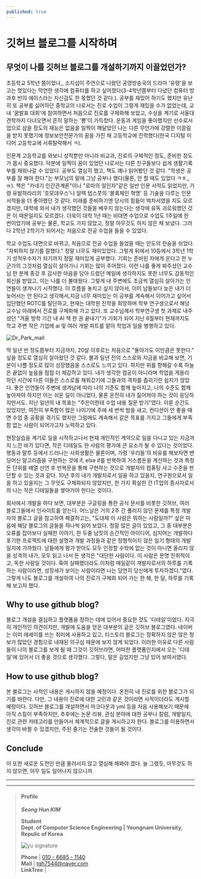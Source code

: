 ```yaml
---
published: true
---
```

# **깃허브 블로그를 시작하며**


## **무엇이 나를 깃허브 블로그를 개설하기까지 이끌었던가?**
 초등학교 5학년 쯤이었나,, 소지섭이 주연으로 나왔던 공영방송국의 드라마 '유령'을 보고는 멋있다는 막연한 생각에 컴퓨터를 하고 싶어졌다(3-4학년쯤부터 다녔던 컴퓨터 방과후 반의 에이스라는 자신감도 한 몫했던 것 같다.). 공부를 재밌어 하기도 했지만 유난히 또 공부를 싫어하던 중학교의 나로서는 진로 수업이 그렇게 재밌을 수가 없었는데, 교내 '꿈발표 대회'에 참여하면서 처음으로 진로를 구체화해 보았고, 수상을 계기로 서울대 견학까지 다녀오면서 흔히 말하는 '뽕'이 가득찼다. 운동과 게임을 좋아했지만 선수로서 업으로 삼을 정도의 재능은 없음을 일찍이 깨달았던 나는 다른 무언가에 강렬한 이끌림을 받지 못했기에 정보보안전문가의 꿈을 가진 채 고등학교에 진학했다(한국 디지털 미디어 고등학교에 서류탈락해서 ㅋ).

 인문계 고등학교를 와보니 성적뿐만 아니라 비교과, 진로의 구체적인 정도, 준비한 정도가 몹시 중요했다. 덕분에 일찍이 꿈이 있었던 나로서는 다른 친구들보다 쉽게 생활기록부를 채워나갈 수 있었다. 공부도 열심히 했고, 책도 꽤나 읽어봤던 것 같다. "학생은 공부를 잘 해야 한다."는 부모님의 말에 그냥 공부나 했다(물론, 안 할 때도 있었다 ㅋㅎ,,ㅠ). 책은 "카네기 인간관계론"이나 "로마의 일인자"같은 일반 인문 서적도 읽었지만, 가령 유발하라리의 '호모데우스'나 알렉 텝스콧의 '블록체인 혁명' 등 기술을 다루는 인문 서적들을 더 좋아했던 것 같다. 미래를 준비하기엔 당시의 힘듦이 벅차서였을 지도 모르겠지만, 대학에 와서 내가 생각했던 것들을 배우지 않는다는 생각에 유독 괴로워했던 것은 이 때문일지도 모르겠다. 더욱이 대학 1년 때는 비대면 수업으로 수업도 1주일에 한 번이었기에 공부는 물론, 학교도 가지 않았고, 정말 아무것도 하지 않은 채 보냈다. 그러다 2학년 2학기가 되어서는 처음으로 전공 수업을 들을 수 있었다.

 학교 수업도 대면으로 바뀌고, 처음으로 전공 수업을 들었을 때는 안도의 한숨을 쉬었다. "자퇴하지 않기를 잘했다." 정말 너무도 재미있었다. 그렇게 뒤에서 10등에서 3학년 1학기 성적우수자가 되기까지 정말 재미있게 공부했다. 기회는 준비된 자에게 온다고 한 누군가의 그것처럼 열심히 살아가니 기회는 많이 주어졌다. 이런 나를 좋게 봐주셨던 교수님 한 분께 종강 후 감사한 마음을 담아 드렸던 메일에 생각하지도 못한 너무도 감동적인 회신을 받았고, 이는 나를 더 불태웠다. 그렇게 내 주변에도 조금씩 열심히 살아가는 인연들이 생겨나기 시작했다. 이 흐름을 놓치고 싶지 않아서, 이미 남들보다 늦은 내가 더 늦어서는 안 된다고 생각해서,지금 너무 재미있는 이 공부를 계속해서 이어가고 싶어서 입단했던 ROTC를 탈단하고, 현재는 대학원 진학을 희망하며 학부 연구생으로서 해당 교수님 아래에서 진로를 구체화해 가고 있다. 또 교수님께서 학부연구생 첫 과제로 내주셨던 "겨울 방학 기간 내 AI 책 한 권 끝내기"가 기회가 되어 지난 6월부터 현재까지도 학교 주변 작은 기업에 ai 및 여러 개발 파트를 맡아 학업과 일을 병행하고 있다. 

![Dr_Park_mail](https://github.com/HoonC-corgi/Convolution_Filter_Application/assets/118245330/f77058f1-5e3d-4f3c-8138-092aa8a9dfc6)

 딱 일년 반 정도쯤부터 지금까지, 20살 이후로는 처음으로 "돌아가도 이만큼은 못한다." 싶을 정도로 열심히 살아왔던 것 같다. 불과 일년 전의 스스로와 지금을 비교해 보면, 기분이 나쁠 정도로 많이 성장했음을 스스로도 느끼고 있다. 하지만 위를 향해갈 수록 하늘은 끝없이 높음을 점점 더 체감하고 있다. 내가 생각한 컴공이 아니라며 학업을 게을리 하던 시간에 다른 이들은 스스로를 채워갔기에 그들과의 격차를 좁히기란 쉽지가 않았다. 좋은 인연들이 주변에 생겨남에 따라 나의 기준도 함께 높아지고, 나의 수준도 함께 높아져야 하지만 이는 쉬운 일이 아니었다, 물론 온전히 내가 짊어져야 하는 것이 응당하지만서도. 지난 일년의 내 목표는 "주은이한테 수업 내용 질문 받기"였다. 이룬 순간도 있었지만, 여전히 부족함이 많은 나이기에 주에 세 번씩 밤을 새고, 컨디션이 안 좋을 때면 수업 중 공황을 겪기도 했지만 그럼에도 계속해서 같은 목표를 가지고 그들에게 부족함 없는 사람이 되어가고자 노력하고 있다.
  
 현장실습을 계기로 일을 시작하고나서 현재 개인적인 계약으로 일을 다니고 있는 지금까지 느낀 바가 있다면, 작은 디테일도 한 사람의 평가에 큰 요소가 될 수 있다는 것이었다. 행동과 말투 등에서 드러나는 사회생활은 물론이며, 가령 '우리들'의 비유를 해보자면 밴딩머신 알고리즘을 구현하는 것에 if, else if를 반복하여 거스름돈을 계산하는 것과 특정 돈 단위를 배열 선언 후 반복문을 통해 구현하는 것으로 개발자의 컴퓨팅 사고 수준을 판단할 수 있는 것과 같다. 10년 후의 내가 개발자로서 일을 하고 있을지, 연구원으로서 일을 하고 있을지는 그 무엇도 구체화되지 않았지만, 한 가지 확실한 건 IT업의 종사자로서의 나는 작은 디테일들을 쌓아가야 한다는 것이다.
 
 회사에서 개발을 하다 보면, 대부분은 구글링을 통한 공식 문서를 비롯한 깃허브, 여러 블로그들에서 인사이트를 얻는다. 어느날은 거의 2주 간 풀리지 않던 문제를 특정 개발자의 블로그 글을 참고하여 해결하고는, "도대체 이 사람은 뭐하는 사람일까?" 싶은 마음에 해당 블로그의 글들을 하나씩 읽어 보았다. 정말 많은 글이 있었고, 그 중 대부분은 오류를 잡아보다 실패한 이야기, 한 두줄 남짓의 순간적인 아이디어, 심지어는 개발하다 포기한 프로젝트에 대한 설명과 개발 과정들과 같은 정형적이지 않은 일기 형태의 개발 일지에 가까웠다. 남들에게 평가 받아도 모두 인정할 수밖에 없는 것이 아니면 올리지 않을 성격의 내가, 모두 읽고 나서 든 생각은 "대단한 사람이다. 이 사람은 분명 진취적이고, 독한 사람일 것이다. 혹여 실패했더라도.이처럼 매일같이 개발자로서의 하루를 기록하는 사람이라면, 성장세가 보이는 사람이라면 나는 당연히 당신에게 투자하겠다."였다. 그렇게 나도 블로그를 개설하여 나의 진로가 구체화 되어 가는 한 해, 한 달, 하루를 기록해 보고자 했다.
 
 
 
## **Why to use github blog?**
 블로그 개설을 결심하고 플랫폼을 정하는 데에 있어서 중요한 것도 '디테일'이었다. 지극히 개인적인 의견이지만, 개발에 도움을 얻은 대부분의 글은 깃허브 블로그였다. 네이버는 이미 에세이를 쓰는 취미에 사용하고 있고, 티스토리 블로그는 정확하지 않은 않은 정보가 많았던 경험으로 내재된 의구심 때문에 보지 않게 되었다. 이러한 이유로 다른 사람들이 나의 블로그를 보게 될 때 그것이 깃허브라면, 어떠한 플랫폼인지에서 오는 '디테일'에 있어서 더 좋을 것으로 생각했다. 그렇다, 말은 길었지만 그냥 있어 보여서였다.
 
 
 
## **How to use github blog?**
 본 블로그는 사적인 내용은 게시하지 않을 예정이다. 온전히 내 진로를 위한 블로그가 되기를 바란다. 다만, 그 내용이 진로에 대한 고민과 같은 것이라면 사적이더라도 게시할 예정이다. 깃허브 블로그를 개설하면서 마크다운과 yml 등을 처음 사용해보기 때문에 아직 스킬이 부족하지만, 추후에는 논문 리뷰, 관심 분야에 대한 공부나 칼럼, 개발일지, 진로 관련 카테고리를 만들어서 체계적으로 글을 게시하고자 한다. 블로그를 이용하면서 생각이 바뀔 수 있겠지만, 주된 줄기는 전술한 것들이 될 것이다.
 
 
 
## **Conclude**
 이 또한 새로운 도전인 만큼 물러서지 않고 열심해 해봐야 겠다. 늘 그랬듯, 아무것도 하지 않으면, 아무 일도 일어나지 않으니까.

---

---

> #### Profile
>
>
> ***Seong Hun KIM***
>
>
> **Student**  
> **Dept. of Computer Science Engineering | Yeungnam University, Repulic of Korea**
>
> ![yu signature](https://github.com/HoonC-corgi/Convolution_Filter_Application/assets/118245330/37c81d9e-cfb8-4aee-8497-ff1071b2458b)
>
> **Phone** | [010 - 6685 - 1140](tel:010-6685-1140)  
> **Mail** | [tgh7544@naver.com](mailto:tgh7544@naver.com)  
> **LinkTree** |